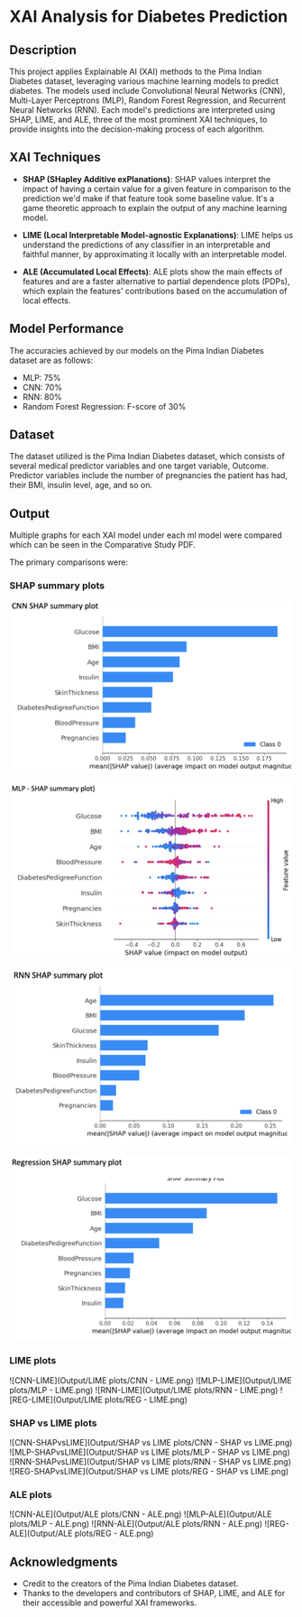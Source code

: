 # XAI Analysis for Diabetes Prediction

## Description
This project applies Explainable AI (XAI) methods to the Pima Indian Diabetes dataset, leveraging various machine learning models to predict diabetes. The models used include Convolutional Neural Networks (CNN), Multi-Layer Perceptrons (MLP), Random Forest Regression, and Recurrent Neural Networks (RNN). Each model's predictions are interpreted using SHAP, LIME, and ALE, three of the most prominent XAI techniques, to provide insights into the decision-making process of each algorithm.

## XAI Techniques
- **SHAP (SHapley Additive exPlanations)**: SHAP values interpret the impact of having a certain value for a given feature in comparison to the prediction we'd make if that feature took some baseline value. It's a game theoretic approach to explain the output of any machine learning model.
  
- **LIME (Local Interpretable Model-agnostic Explanations)**: LIME helps us understand the predictions of any classifier in an interpretable and faithful manner, by approximating it locally with an interpretable model.
  
- **ALE (Accumulated Local Effects)**: ALE plots show the main effects of features and are a faster alternative to partial dependence plots (PDPs), which explain the features' contributions based on the accumulation of local effects.

## Model Performance
The accuracies achieved by our models on the Pima Indian Diabetes dataset are as follows:
- MLP: 75%
- CNN: 70%
- RNN: 80%
- Random Forest Regression: F-score of 30%

## Dataset
The dataset utilized is the Pima Indian Diabetes dataset, which consists of several medical predictor variables and one target variable, Outcome. Predictor variables include the number of pregnancies the patient has had, their BMI, insulin level, age, and so on.

## Output
Multiple graphs for each XAI model under each ml model were compared which can be seen in the Comparative Study PDF.

The primary comparisons were:

### SHAP summary plots 

<p align="center">
  <img src="Output/SHAP summary plots/CNN - SHAP summary.png" title="CNN SHAP Summary Plot" width="500" height="auto" />
</p>

<p align="center">
  <img src="Output/SHAP summary plots/MLP - SHAP summary.png" title="MLP SHAP Summary Plot" width="500" height="auto" />
</p>

<p align="center">
<img src="Output/SHAP summary plots/RNN - SHAP summary.png"Title" "/>
</p>
<p align="center">
<img src="Output/SHAP summary plots/REG - SHAP summary.png"Title" "/>
</p>

### LIME plots

![CNN-LIME](Output/LIME plots/CNN - LIME.png)
![MLP-LIME](Output/LIME plots/MLP - LIME.png)
![RNN-LIME](Output/LIME plots/RNN - LIME.png)
![REG-LIME](Output/LIME plots/REG - LIME.png)

### SHAP vs LIME plots
![CNN-SHAPvsLIME](Output/SHAP vs LIME plots/CNN - SHAP vs LIME.png)
![MLP-SHAPvsLIME](Output/SHAP vs LIME plots/MLP - SHAP vs LIME.png)
![RNN-SHAPvsLIME](Output/SHAP vs LIME plots/RNN - SHAP vs LIME.png)
![REG-SHAPvsLIME](Output/SHAP vs LIME plots/REG - SHAP vs LIME.png)

### ALE plots
![CNN-ALE](Output/ALE plots/CNN - ALE.png)
![MLP-ALE](Output/ALE plots/MLP - ALE.png)
![RNN-ALE](Output/ALE plots/RNN - ALE.png)
![REG-ALE](Output/ALE plots/REG - ALE.png)

## Acknowledgments
- Credit to the creators of the Pima Indian Diabetes dataset.
- Thanks to the developers and contributors of SHAP, LIME, and ALE for their accessible and powerful XAI frameworks.
